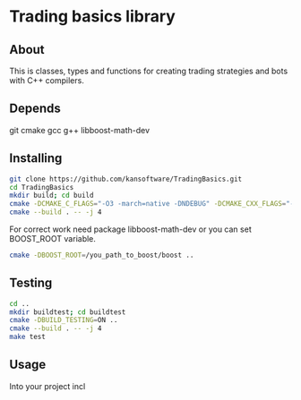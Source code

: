 # Trading basics library

## About

This is classes, types and functions for creating trading strategies and bots with C++ compilers.

## Depends

git cmake gcc g++ libboost-math-dev

## Installing

```bash
git clone https://github.com/kansoftware/TradingBasics.git
cd TradingBasics
mkdir build; cd build
cmake -DCMAKE_C_FLAGS="-O3 -march=native -DNDEBUG" -DCMAKE_CXX_FLAGS="-O3 -march=native -DNDEBUG" ..
cmake --build . -- -j 4

```

For correct work need package libboost-math-dev or you can set BOOST_ROOT variable.

```bash
cmake -DBOOST_ROOT=/you_path_to_boost/boost ..

```

## Testing

```bash
cd ..
mkdir buildtest; cd buildtest
cmake -DBUILD_TESTING=ON ..
cmake --build . -- -j 4
make test

```

## Usage

Into your project incl